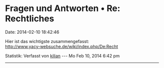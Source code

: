 Fragen und Antworten • Re: Rechtliches
======================================

Date: 2014-02-10 18:42:46

Hier ist das wichtigste zusammengefasst:\
<http://www.yacy-websuche.de/wiki/index.php/De:Recht>

Statistik: Verfasst von
[kilian](http://forum.yacy-websuche.de/memberlist.php?mode=viewprofile&u=674)
--- Mo Feb 10, 2014 6:42 pm

------------------------------------------------------------------------
